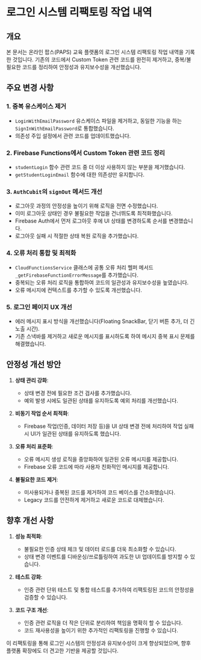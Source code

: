 # 로그인 시스템 리팩토링 작업 내역

## 개요

본 문서는 온라인 팝스(PAPS) 교육 플랫폼의 로그인 시스템 리팩토링 작업 내역을 기록한 것입니다. 기존의 코드에서 Custom Token 관련 코드를 완전히 제거하고, 중복/불필요한 코드를 정리하여 안정성과 유지보수성을 개선했습니다.

## 주요 변경 사항

### 1. 중복 유스케이스 제거

- `LoginWithEmailPassword` 유스케이스 파일을 제거하고, 동일한 기능을 하는 `SignInWithEmailPassword`로 통합했습니다.
- 의존성 주입 설정에서 관련 코드를 업데이트했습니다.

### 2. Firebase Functions에서 Custom Token 관련 코드 정리

- `studentLogin` 함수 관련 코드 중 더 이상 사용하지 않는 부분을 제거했습니다.
- `getStudentLoginEmail` 함수에 대한 의존성만 유지합니다.

### 3. `AuthCubit`의 `signOut` 메서드 개선

- 로그아웃 과정의 안정성을 높이기 위해 로직을 전면 수정했습니다.
- 이미 로그아웃 상태인 경우 불필요한 작업을 건너뛰도록 최적화했습니다.
- Firebase Auth에서 먼저 로그아웃 후에 UI 상태를 변경하도록 순서를 변경했습니다.
- 로그아웃 실패 시 적절한 상태 복원 로직을 추가했습니다.

### 4. 오류 처리 통합 및 최적화

- `CloudFunctionsService` 클래스에 공통 오류 처리 헬퍼 메서드 `_getFirebaseFunctionErrorMessage`를 추가했습니다.
- 중복되는 오류 처리 로직을 통합하여 코드의 일관성과 유지보수성을 높였습니다.
- 오류 메시지에 컨텍스트를 추가할 수 있도록 개선했습니다.

### 5. 로그인 페이지 UX 개선

- 에러 메시지 표시 방식을 개선했습니다(Floating SnackBar, 닫기 버튼 추가, 더 긴 노출 시간).
- 기존 스낵바를 제거하고 새로운 메시지를 표시하도록 하여 메시지 중복 표시 문제를 해결했습니다.

## 안정성 개선 방안

1. **상태 관리 강화**:
   - 상태 변경 전에 필요한 조건 검사를 추가했습니다.
   - 예외 발생 시에도 일관된 상태를 유지하도록 예외 처리를 개선했습니다.

2. **비동기 작업 순서 최적화**:
   - Firebase 작업(인증, 데이터 저장 등)을 UI 상태 변경 전에 처리하여 작업 실패 시 UI가 일관된 상태를 유지하도록 했습니다.

3. **오류 처리 표준화**:
   - 오류 메시지 생성 로직을 중앙화하여 일관된 오류 메시지를 제공합니다.
   - Firebase 오류 코드에 따라 사용자 친화적인 메시지를 제공합니다.

4. **불필요한 코드 제거**:
   - 미사용되거나 중복된 코드를 제거하여 코드 베이스를 간소화했습니다.
   - Legacy 코드를 안전하게 제거하고 새로운 코드로 대체했습니다.

## 향후 개선 사항

1. **성능 최적화**:
   - 불필요한 인증 상태 체크 및 데이터 로드를 더욱 최소화할 수 있습니다.
   - 상태 변경 이벤트를 디바운싱/쓰로틀링하여 과도한 UI 업데이트를 방지할 수 있습니다.

2. **테스트 강화**:
   - 인증 관련 단위 테스트 및 통합 테스트를 추가하여 리팩토링된 코드의 안정성을 검증할 수 있습니다.

3. **코드 구조 개선**:
   - 인증 관련 로직을 더 작은 단위로 분리하여 책임을 명확히 할 수 있습니다.
   - 코드 재사용성을 높이기 위한 추가적인 리팩토링을 진행할 수 있습니다.

이 리팩토링을 통해 로그인 시스템의 안정성과 유지보수성이 크게 향상되었으며, 향후 플랫폼 확장에도 더 견고한 기반을 제공할 것입니다.
